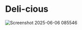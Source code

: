 # Deli-cious
![Screenshot 2025-06-06 085546](https://github.com/user-attachments/assets/421c20dd-6349-46b8-84a2-fc0c5a394c2b)
